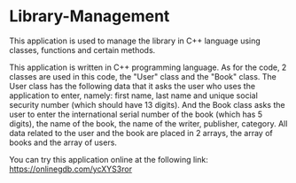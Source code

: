 # Library-Management
This application is used to manage the library in C++ language using classes, functions and certain methods.


This application is written in C++ programming language. As for the code, 2 classes are used in this code, the "User" class and the "Book" class. The User class has the following data that it asks the user who uses the application to enter, namely: first name, last name and unique social security number (which should have 13 digits). And the Book class asks the user to enter the international serial number of the book (which has 5 digits), the name of the book, the name of the writer, publisher, category. All data related to the user and the book are placed in 2 arrays, the array of books and the array of users.



You can try this application online at the following link: https://onlinegdb.com/ycXYS3ror

